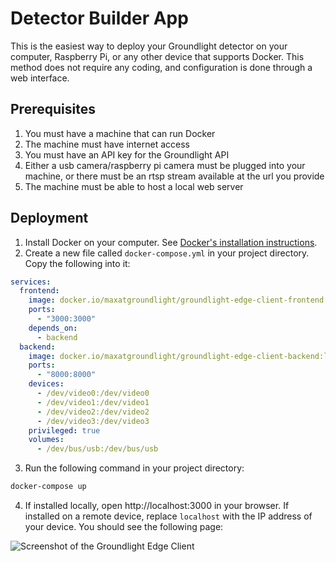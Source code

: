 # Detector Builder App

This is the easiest way to deploy your Groundlight detector on your computer, Raspberry Pi, or any other device that supports Docker. This method does not require any coding, and configuration is done through a web interface.

## Prerequisites

1. You must have a machine that can run Docker
2. The machine must have internet access
3. You must have an API key for the Groundlight API
4. Either a usb camera/raspberry pi camera must be plugged into your machine, or there must be an rtsp stream available at the url you provide
5. The machine must be able to host a local web server

## Deployment

1. Install Docker on your computer. See [Docker's installation instructions](https://docs.docker.com/get-docker/).
2. Create a new file called `docker-compose.yml` in your project directory. Copy the following into it:

```yaml
services:
  frontend:
    image: docker.io/maxatgroundlight/groundlight-edge-client-frontend:latest
    ports:
      - "3000:3000"
    depends_on:
      - backend
  backend:
    image: docker.io/maxatgroundlight/groundlight-edge-client-backend:latest
    ports:
      - "8000:8000"
    devices:
      - /dev/video0:/dev/video0
      - /dev/video1:/dev/video1
      - /dev/video2:/dev/video2
      - /dev/video3:/dev/video3
    privileged: true
    volumes:
      - /dev/bus/usb:/dev/bus/usb
```

3. Run the following command in your project directory:

```bash
docker-compose up
```

4. If installed locally, open http://localhost:3000 in your browser. If installed on a remote device, replace `localhost` with the IP address of your device. You should see the following page:

![Screenshot of the Groundlight Edge Client](/img/docker-img-frontpage.png)
